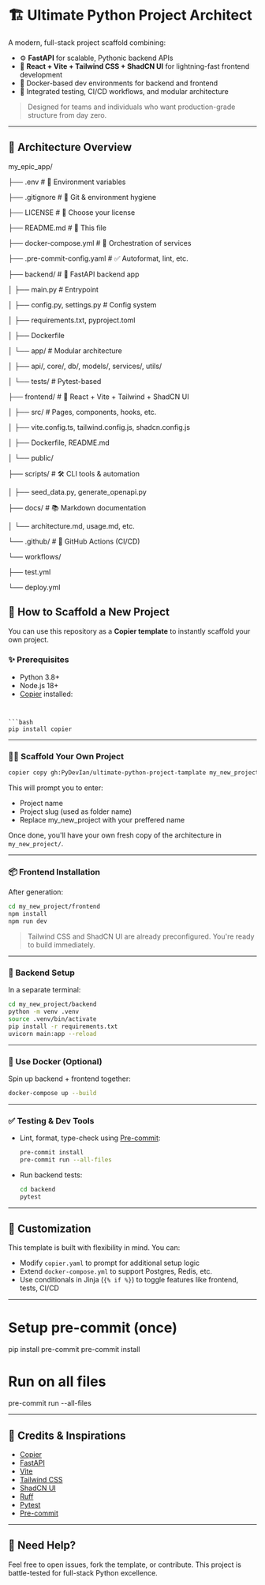 
# 🏗️ Ultimate Python Project Architect

A modern, full-stack project scaffold combining:

- ⚙️ **FastAPI** for scalable, Pythonic backend APIs
- 🎨 **React + Vite + Tailwind CSS + ShadCN UI** for lightning-fast frontend development
- 🐳 Docker-based dev environments for backend and frontend
- 🧪 Integrated testing, CI/CD workflows, and modular architecture

> Designed for teams and individuals who want production-grade structure from day zero.

---

## 📐 Architecture Overview

my_epic_app/

├── .env                         # 🔐 Environment variables

├── .gitignore                   # 🧼 Git & environment hygiene

├── LICENSE                      # 📜 Choose your license

├── README.md                    # 📘 This file

├── docker-compose.yml           # 🐳 Orchestration of services

├── .pre-commit-config.yaml      # ✅ Autoformat, lint, etc.

├── backend/                     # 🧠 FastAPI backend app

│   ├── main.py                  # Entrypoint

│   ├── config.py, settings.py   # Config system

│   ├── requirements.txt, pyproject.toml

│   ├── Dockerfile

│   └── app/                     # Modular architecture

│       ├── api/, core/, db/, models/, services/, utils/

│       └── tests/               # Pytest-based

├── frontend/                    # 🎨 React + Vite + Tailwind + ShadCN UI

│   ├── src/                     # Pages, components, hooks, etc.

│   ├── vite.config.ts, tailwind.config.js, shadcn.config.js

│   ├── Dockerfile, README.md

│   └── public/

├── scripts/                     # 🛠 CLI tools & automation

│   ├── seed_data.py, generate_openapi.py

├── docs/                        # 📚 Markdown documentation

│   └── architecture.md, usage.md, etc.

└── .github/                     # 🚀 GitHub Actions (CI/CD)

└── workflows/

├── test.yml

└── deploy.yml

## 🚀 How to Scaffold a New Project

You can use this repository as a **Copier template** to instantly scaffold your own project.

### ✨ Prerequisites

- Python 3.8+
- Node.js 18+
- [Copier](https://copier.readthedocs.io/en/stable/) installed:

```


```bash
pip install copier
```

---

### 🧙‍♂️ Scaffold Your Own Project

```bash
copier copy gh:PyDevIan/ultimate-python-project-tamplate my_new_project
```

This will prompt you to enter:

* Project name
* Project slug (used as folder name)
* Replace my_new_project with your preffered name

Once done, you'll have your own fresh copy of the architecture in `my_new_project/`.

---

### 📦 Frontend Installation

After generation:

```bash
cd my_new_project/frontend
npm install
npm run dev
```

> Tailwind CSS and ShadCN UI are already preconfigured. You're ready to build immediately.

---

### 🐍 Backend Setup

In a separate terminal:

```bash
cd my_new_project/backend
python -m venv .venv
source .venv/bin/activate
pip install -r requirements.txt
uvicorn main:app --reload
```

---

### 🐳 Use Docker (Optional)

Spin up backend + frontend together:

```bash
docker-compose up --build
```

---

### ✅ Testing & Dev Tools

* Lint, format, type-check using [Pre-commit](https://pre-commit.com/):
  ```bash
  pre-commit install
  pre-commit run --all-files
  ```
* Run backend tests:
  ```bash
  cd backend
  pytest
  ```

---

## 🧩 Customization

This template is built with flexibility in mind. You can:

* Modify `copier.yaml` to prompt for additional setup logic
* Extend `docker-compose.yml` to support Postgres, Redis, etc.
* Use conditionals in Jinja (`{% if %}`) to toggle features like frontend, tests, CI/CD

---

# Setup pre-commit (once)

pip install pre-commit
pre-commit install

# Run on all files

pre-commit run --all-files

---

## 🧠 Credits & Inspirations

* [Copier](https://copier.readthedocs.io/)
* [FastAPI](https://fastapi.tiangolo.com/)
* [Vite](https://vitejs.dev/)
* [Tailwind CSS](https://tailwindcss.com/)
* [ShadCN UI](https://ui.shadcn.dev/)
* [Ruff](https://docs.astral.sh/ruff/)
* [Pytest](https://docs.pytest.org/)
* [Pre-commit](https://pre-commit.com/)

---

## 💬 Need Help?

Feel free to open issues, fork the template, or contribute. This project is battle-tested for full-stack Python excellence.
